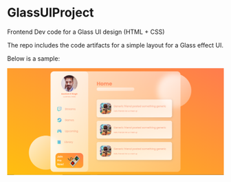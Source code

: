 # GlassUIProject
Frontend Dev code for a Glass UI design (HTML + CSS)

The repo includes the code artifacts for a simple layout for a Glass effect UI.

Below is a sample:

![Sample View](https://github.com/aashishksingh/GlassUIProject/blob/master/images/View_Sample.png?raw=true)

